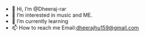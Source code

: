 - 👋 Hi, I’m @Dheeraj-rar
- 👀 I’m interested in music and ME.
- 🌱 I’m currently learning 
- 📫 How to reach me Email:dheerajhu159@gmail.com

<!---
Dheeraj-rar/Dheeraj-rar is a ✨ special ✨ repository because its `README.md` (this file) appears on your GitHub profile.
You can click the Preview link to take a look at your changes.
--->
